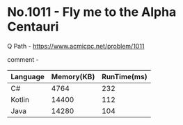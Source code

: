 # No.1011 - Fly me to the Alpha Centauri
Q Path - https://www.acmicpc.net/problem/1011

comment - 

Language | Memory(KB) | RunTime(ms)
------------ | ------------- | ------
C# | 4764 | 232
Kotlin | 14400 | 112
Java | 14280 | 104 